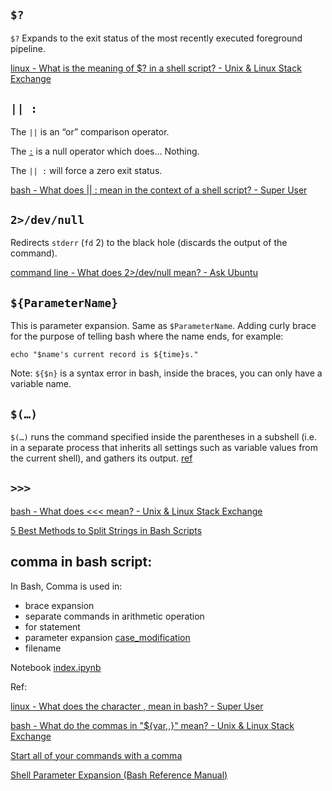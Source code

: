 ## `$?`

`$?` Expands to the exit status of the most recently executed foreground pipeline.

[linux - What is the meaning of $? in a shell script? - Unix & Linux Stack Exchange](https://unix.stackexchange.com/questions/7704/what-is-the-meaning-of-in-a-shell-script#:~:text=%24%3F%20%2DThe%20exit%20status%20of,under%20which%20they%20are%20executing.) 



## `|| :`

The `||` is an “or” comparison operator.

The [`:`](http://www.gnu.org/software/bash/manual/html_node/Bourne-Shell-Builtins.html#index-_003a) is a null operator which does… Nothing. 

The `|| :` will force a zero exit status.

 [bash - What does || : mean in the context of a shell script? - Super User](https://superuser.com/questions/1022374/what-does-mean-in-the-context-of-a-shell-script) 



## `2>/dev/null `

Redirects `stderr` (`fd` 2) to the black hole (discards the output of the command).

[command line - What does 2>/dev/null mean? - Ask Ubuntu](https://askubuntu.com/a/350212/849866)


## `${ParameterName}`

This is parameter expansion. Same as `$ParameterName`. Adding curly brace for the purpose of telling bash where the name ends, for example:

```
echo "$name's current record is ${time}s."
```

Note: `${$n}` is a syntax error in bash, inside the braces, you can only have a variable name.

## `$(…)`

`$(…)` runs the command specified inside the parentheses in a subshell (i.e. in a separate process that inherits all settings such as variable values from the current shell), and gathers its output. [ref](https://stackoverflow.com/a/11065196/3136861)



## `>>>`

 [bash - What does <<< mean? - Unix & Linux Stack Exchange](https://unix.stackexchange.com/questions/80362/what-does-mean/80372#80372) 

 [5 Best Methods to Split Strings in Bash Scripts](https://linuxier.com/how-to-to-split-strings-in-bash-scripts/) 



## comma in bash script:

In Bash, Comma is used in:
-  brace expansion
-  separate commands in arithmetic operation
-  for statement
-  parameter expansion [case_modification](https://web.archive.org/web/20230326214838/https://wiki.bash-hackers.org/syntax/pe#case_modification)
-  filename

Notebook  [index.ipynb](ipynb--comma-in-bash/index.ipynb) 



Ref: 

[linux - What does the character , mean in bash? - Super User](https://superuser.com/questions/184466/what-does-the-character-mean-in-bash#:~:text=Commas%20can%20also%20be%20used,character%20this%20is%20a%20TEST)  

[bash - What do the commas in "${var,,}" mean? - Unix & Linux Stack Exchange](https://unix.stackexchange.com/questions/500274/what-do-the-commas-in-var-mean) 

[Start all of your commands with a comma](https://rhodesmill.org/brandon/2009/commands-with-comma/) 

[Shell Parameter Expansion (Bash Reference Manual)](https://www.gnu.org/software/bash/manual/html_node/Shell-Parameter-Expansion.html) 